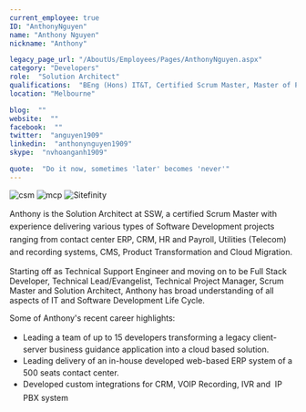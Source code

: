 ```yaml
---
current_employee: true
ID: "AnthonyNguyen"
name: "Anthony Nguyen"
nickname: "Anthony"

legacy_page_url: "/AboutUs/Employees/Pages/AnthonyNguyen.aspx"
category: "Developers"
role:  "Solution Architect"
qualifications:  "BEng (Hons) IT&T, Certified Scrum Master, Master of Project Mgnt"
location: "Melbourne"

blog:  ""
website:  ""
facebook:  ""
twitter:  "anguyen1909"
linkedin:  "anthonynguyen1909"
skype:  "nvhoanganh1909"

quote:  "Do it now, sometimes 'later' becomes 'never'"
---
```


​​​​​​​​​​​​​​​​​​​​​![csm](/Images/Bio/csm.png) ![mcp](/Images/Bio/MCP.png) ![Sitefinity](/Images/Bio/logo_sitefinity.png)​  

 <span style="line-height:1.6;">Anthony is the Solution Architect at SSW, a certified Scrum Master with experience delivering various types of Software Development projects ranging from contact center ERP, CRM, HR and Payroll, Utilities (Telecom) and recording systems, CMS, Product Transformation and Cloud Migration. </span>  

Starting off as Technical Support Engineer and moving on to be Full Stack Developer, Technical Lead/Evangelist, Technical Project Manager, Scrum Master and Solution Architect, Anthony has broad understanding of all aspects of IT and Software Development Life Cycle. 

Some of Anthony's recent career highlights:

*   <span style="line-height:24px;">Leading a team of up to 15 developers transforming a legacy client-server business guidance application into a cloud based solution. </span>
*   <span style="line-height:24px;">Leading delivery of an in-house developed web-based ERP system of a 500 seats contact center.</span>
*   <span style="line-height:24px;">Developed custom integrations for CRM, VOIP Recording, IVR and  IP PBX system</span><div>
   <span style="line-height:24px;">   
</span></div>